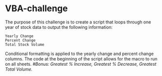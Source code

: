 # VBA-challenge
The purpose of this challenge is to create a script that loops through one year of stock data to output the following information:
```Ticker
Yearly Change 
Percent Change 
Total Stock Volume
```
Conditional formatting is applied to the yearly change and percent change columns. The code at the beginning of the script allows for the macro to run on all sheets. 
*#Bonus: Greatest % Increase, Greatest % Decrease, Greatest Total Volume.*
